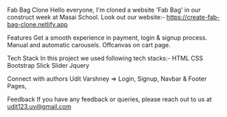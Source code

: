 Fab Bag Clone
Hello everyone, I'm cloned a website 'Fab Bag' in our construct week at Masai School. Look out our website:- https://create-fab-bag-clone.netlify.app

Features
Get a smooth experience in payment, login & signup process.
Manual and automatic carousels.
Offcanvas on cart page.

Tech Stack
In this project we used following tech stacks:-
HTML
CSS
Bootstrap
Slick Slider
Jquery

Connect with authors
Udit Varshney => Login, Signup, Navbar & Footer Pages,

Feedback
If you have any feedback or queries, please reach out to us at udit123.uv@gmail.com
